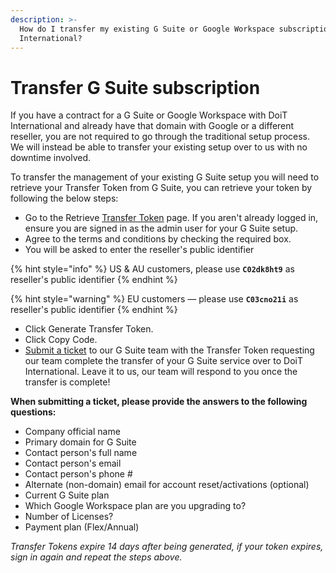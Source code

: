 ```yaml
---
description: >-
  How do I transfer my existing G Suite or Google Workspace subscription to DoiT
  International?
---
```


# Transfer G Suite subscription

If you have a contract for a G Suite or Google Workspace with DoiT International and already have that domain with Google or a different reseller, you are not required to go through the traditional setup process. We will instead be able to transfer your existing setup over to us with no downtime involved.

To transfer the management of your existing G Suite setup you will need to retrieve your Transfer Token from G Suite, you can retrieve your token by following the below steps:

* Go to the Retrieve [Transfer Token](http://admin.google.com/TransferToken) page. If you aren't already logged in, ensure you are signed in as the admin user for your G Suite setup.
* Agree to the terms and conditions by checking the required box.
* You will be asked to enter the reseller's public identifier

{% hint style="info" %}
US & AU customers, please use **`C02dk8ht9`** as reseller's public identifier
{% endhint %}

{% hint style="warning" %}
EU customers — please use **`C03cno21i`** as reseller's public identifier
{% endhint %}

* Click Generate Transfer Token.
* Click Copy Code.
* [Submit a ticket](http://support.doit-intl.com) to our G Suite team with the Transfer Token requesting our team complete the transfer of your G Suite service over to DoiT International. Leave it to us, our team will respond to you once the transfer is complete!

**When submitting a ticket, please provide the answers to the following questions:**

* Company official name
* Primary domain for G Suite
* Contact person's full name
* Contact person's email
* Contact person's phone #
* Alternate (non-domain) email for account reset/activations (optional)
* Current G Suite plan
* Which Google Workspace plan are you upgrading to?
* Number of Licenses?
* Payment plan (Flex/Annual)

_Transfer Tokens expire 14 days after being generated, if your token expires, sign in again and repeat the steps above._
